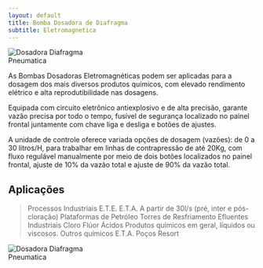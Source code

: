 ```yaml
---
layout: default
title: Bomba Dosadora de Diafragma 
subtitle: Eletromagnetica
---
```


<img class="img-responsive pull-right" style="max-width: 38%;" src="../../website/images/Dosadora Diafragma Pneumatica 2.jpg" alt="Dosadora Diafragma Pneumatica">

As Bombas Dosadoras Eletromagnéticas podem ser aplicadas para a dosagem dos mais diversos produtos químicos, com elevado rendimento elétrico e alta reprodutibilidade nas dosagens.

Equipada com circuito eletrônico antiexplosivo e de alta precisão, garante vazão precisa por todo o tempo, fusível de segurança localizado no painel frontal juntamente com chave liga e desliga e botões de ajustes.

A unidade de controle oferece variada opções de dosagem (vazões): de 0 a 30 litros/H, para trabalhar em linhas de contrapressão de até 20Kg, com fluxo regulável manualmente por meio de dois botões localizados no painel frontal, ajuste de 10% da vazão total e ajuste de 90% da vazão total.

## Aplicações

> Processos Industriais
> E.T.E.
E.T.A. A partir de 30l/s (pré, inter e pós-cloração)
Plataformas de Petróleo
Torres de Resfriamento
Efluentes Industriais
Cloro
Flúor
Ácidos
Produtos químicos em geral, líquidos ou viscosos.
Outros químicos
E.T.A.
Poços
Resort

<img class="img-responsive pull-right" style="max-width: 38%;" src="../../website/images/Dosadora Diafragma Pneumatica 2.jpg" alt="Dosadora Diafragma Pneumatica">

